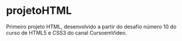 # projetoHTML
Primeiro projeto HTML, desenvolvido a partir do desafio número 10 do curso de HTML5 e CSS3 do canal CursoemVideo.
